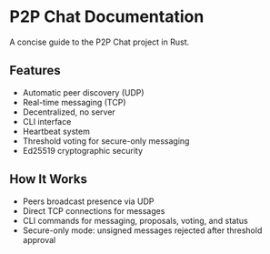 # P2P Chat Documentation

A concise guide to the P2P Chat project in Rust.

## Features
- Automatic peer discovery (UDP)
- Real-time messaging (TCP)
- Decentralized, no server
- CLI interface
- Heartbeat system
- Threshold voting for secure-only messaging
- Ed25519 cryptographic security

## How It Works
- Peers broadcast presence via UDP
- Direct TCP connections for messages
- CLI commands for messaging, proposals, voting, and status
- Secure-only mode: unsigned messages rejected after threshold approval